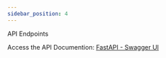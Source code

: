 ```yaml
---
sidebar_position: 4
---
```


API Endpoints

Access the API Documention: [FastAPI - Swagger UI](https://gw.project-x.pt/api/docs)
